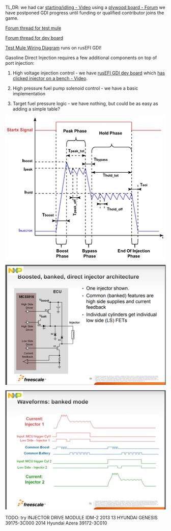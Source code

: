 TL,DR: we had car [starting/idling - Video](https://youtu.be/JB2RnAJJSOk) using a [plywood board - Forum](https://rusefi.com/forum/download/file.php?id=6429) we have postponed GDI progress until funding or qualified contributor joins the game.

[Forum thread for test mule](https://rusefi.com/forum/viewtopic.php?f=3&t=1631)

[Forum thread for dev board](https://rusefi.com/forum/viewtopic.php?f=4&t=1337)

[Test Mule Wiring Diagram](VolkswagenPassatB6) runs on rusEFI GDI!

Gasoline Direct Injection requires a few additional components on top of port injection:
1) High voltage injection control - we have [rusEFI GDI dev board](MC33816-PT2001-dev-board) which [has clicked injector on a bench - Video](https://www.youtube.com/watch?v=MI0gJ4th9Tg).

2) High pressure fuel pump solenoid control - we have a basic implementation

3) Target fuel pressure logic - we have nothing, but could be as easy as adding a simple table?


![x](OEM-Docs/NXP/pulse-variables.jpg)

![x](OEM-Docs/NXP/WBNR_FTF12_AUT_F0098.pdf_page59.png)

![x](OEM-Docs/NXP/WBNR_FTF12_AUT_F0098.pdf_page72.png)


TODO: try INJECTOR DRIVE MODULE IDM-2
2013 13 HYUNDAI GENESIS 
39175-3C000
2014 Hyundai Azera
39172-3С010
